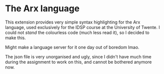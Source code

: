 # The Arx language

This extension provides very simple syntax highlighting for the Arx language, used exclusively for the IDSP course at the University of Twente. I could not *stand* the colourless code (much less read it), so I decided to make this.

Might make a language server for it one day out of boredom lmao.

The json file is very unorganised and ugly, since I didn't have much time during the assignment to work on this, and cannot be bothered anymore now.
